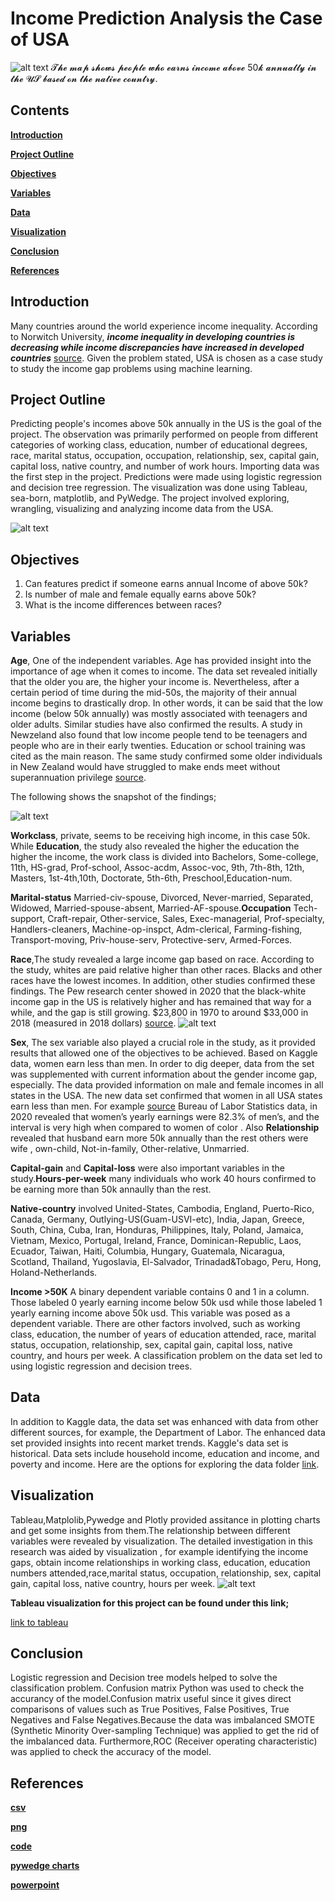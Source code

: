 # Income Prediction Analysis the Case of USA

![alt text](https://github.com/petergeorge649/US-Income-Distribution/blob/main/png/map.png)
    𝓣𝓱𝓮 𝓶𝓪𝓹 𝓼𝓱𝓸𝔀𝓼 𝓹𝓮𝓸𝓹𝓵𝓮 𝔀𝓱𝓸 𝓮𝓪𝓻𝓷𝓼 𝓲𝓷𝓬𝓸𝓶𝓮 𝓪𝓫𝓸𝓿𝓮 50𝓴 𝓪𝓷𝓷𝓾𝓪𝓵𝓵𝔂 𝓲𝓷 𝓽𝓱𝓮 𝓤𝓢 𝓫𝓪𝓼𝓮𝓭 𝓸𝓷 𝓽𝓱𝓮 𝓷𝓪𝓽𝓲𝓿𝓮 𝓬𝓸𝓾𝓷𝓽𝓻𝔂.

## **Contents**

**[Introduction](#introduction)**

**[Project Outline](#project-outline)**

**[Objectives](#objectives)**

**[Variables](#variables)**

**[Data](#data)**

**[Visualization](#visualisation)**

**[Conclusion](#conclusion)**

**[References](#references)**


## Introduction
Many countries around the world experience income inequality. According to Norwitch University, ***income inequality in developing countries is decreasing while income discrepancies have increased in developed countries*** [source](https://online.norwich.edu/academic-programs/resources/global-economic-inequality%E2%80%93and-what-might-be-done-about-it#:~:text=Even%20though%20income%20inequality%20in,%2410%2C000%20USD%20in%20total%20wealth). Given the problem stated, USA is chosen as a case study to study the income gap problems using machine learning.

## Project Outline
Predicting people's incomes above 50k annually in the US is the goal of the project. The observation was primarily performed on people from different categories of working class, education, number of educational degrees, race, marital status, occupation, occupation, relationship, sex, capital gain, capital loss, native country, and number of work hours. Importing data was the first step in the project. Predictions were made using logistic regression and decision tree regression. The visualization was done using Tableau, sea-born, matplotlib, and PyWedge. The project involved exploring, wrangling, visualizing and analyzing income data from the USA.

![alt text](https://github.com/petergeorge649/US-Income-Distribution/blob/main/png/Peter.png)

## Objectives
1. Can features predict if someone earns annual Income of above 50k?
2. Is number of male and female equally earns above 50k?
3. What is the income differences between races?


## Variables

 **Age**, One of the independent variables. Age has provided insight into the importance of age when it comes to income. The data set revealed initially that the older you are, the higher your income is. Nevertheless, after a certain period of time during the mid-50s, the majority of their annual income begins to drastically drop. In other words, it can be said that the low income (below 50k annually) was mostly associated with teenagers and older adults. Similar studies have also confirmed the results. A study in Newzeland also found that low income people tend to be teenagers and people who are in their early twenties. Education or school training was cited as the main reason. The same study confirmed some older individuals in New Zealand would have struggled to make ends meet without superannuation privilege [source](https://teara.govt.nz/en/income-and-wealth-distribution/page-4).
 
 The following shows the snapshot of the findings;
 
![alt text](https://github.com/petergeorge649/US-Income-Distribution/blob/main/png/age..png)

**Workclass**, private, seems to be receiving high income, in this case 50k. While **Education**, the study also revealed the higher the education the higher the income, the work class is divided into Bachelors, Some-college, 11th, HS-grad, Prof-school, Assoc-acdm, Assoc-voc, 9th, 7th-8th, 12th, Masters, 1st-4th,10th, Doctorate, 5th-6th, Preschool,Education-num.


**Marital-status** Married-civ-spouse, Divorced, Never-married, Separated, Widowed, Married-spouse-absent, Married-AF-spouse.**Occupation** Tech-support, Craft-repair, Other-service, Sales, Exec-managerial, Prof-specialty, Handlers-cleaners, Machine-op-inspct, Adm-clerical, Farming-fishing, Transport-moving, Priv-house-serv, Protective-serv, Armed-Forces.

**Race**,The study revealed a large income gap based on race. According to the study, whites are paid relative higher than other races. Blacks and other races have the lowest incomes. In addition, other studies confirmed these findings. The Pew research center showed in 2020 that the black-white income gap in the US is relatively higher and has remained that way for a while, and the gap is still growing. $23,800 in 1970 to around $33,000 in 2018 (measured in 2018 dollars) [source](https://www.pewresearch.org/fact-tank/2020/02/07/6-facts-about-economic-inequality-in-the-u-s/). 
   ![alt text](https://github.com/petergeorge649/US-Income-Distribution/blob/main/png/race.png)

**Sex**, The sex variable also played a crucial role in the study, as it provided results that allowed one of the objectives to be achieved. Based on Kaggle data, women earn less than men. In order to dig deeper, data from the set was supplemented with current information about the gender income gap, especially. The data provided information on male and female incomes in all states in the USA. The new data set confirmed that women in all USA states earn less than men. For example [source](https://blog.dol.gov/2021/03/19/5-facts-about-the-state-of-the-gender-pay-gap#:~:text=Women%20earn%2082%20cents%20for,for%20many%20women%20of%20color) Bureau of Labor Statistics data, in 2020 revealed that women’s yearly earnings were 82.3% of men’s, and the interval is very high when compared to women of color . Also **Relationship** revealed that husband earn more 50k annually than the rest others were wife , own-child, Not-in-family, Other-relative, Unmarried.

**Capital-gain** and **Capital-loss** were also important variables in the study.**Hours-per-week** many individuals who work 40 hours confirmed to be earning more than 50k annaully than the rest.

**Native-country** involved United-States, Cambodia, England, Puerto-Rico, Canada, Germany, Outlying-US(Guam-USVI-etc), India, Japan, Greece, South, China, Cuba, Iran, Honduras, Philippines, Italy, Poland, Jamaica, Vietnam, Mexico, Portugal, Ireland, France, Dominican-Republic, Laos, Ecuador, Taiwan, Haiti, Columbia, Hungary, Guatemala, Nicaragua, Scotland, Thailand, Yugoslavia, El-Salvador, Trinadad&Tobago, Peru, Hong, Holand-Netherlands.

**Income >50K** A binary dependent variable contains 0 and 1 in a column. Those labeled 0 yearly earning income below 50k usd while those labeled 1 yearly earning income above 50k usd. This variable was posed as a dependent variable. There are other factors involved, such as working class, education, the number of years of education attended, race, marital status, occupation, relationship, sex, capital gain, capital loss, native country, and hours per week. A classification problem on the data set led to using logistic regression and decision trees.

## Data
In addition to Kaggle data, the data set was enhanced with data from other different sources, for example, the Department of Labor. The enhanced data set provided insights into recent market trends. Kaggle's data set is historical. Data sets include household income, education and income, and poverty and income. Here are the options for exploring the data folder [link](https://github.com/petergeorge649/US-Income-Distribution/tree/main/csv). 

## Visualization
Tableau,Matplolib,Pywedge and Plotly provided assitance in plotting charts and get some insights from them.The relationship between different variables were revealed by visualization. The detailed investigation in this research was aided by visualization , for example identifying the income gaps, obtain income relationships in working class, education, education numbers attended,race,marital status, occupation, relationship, sex, capital gain, capital loss, native country, hours per week. 
![alt text](https://github.com/petergeorge649/US-Income-Distribution/blob/main/png/right%20dashboard.png)

**Tableau visualization for this project can be found under this link;**

[link to tableau](https://public.tableau.com/profile/peter.george.ngugulu#!/vizhome/Income_16213356544040/Dashboard1)

## Conclusion
Logistic regression and Decision tree models helped to solve the classification problem. Confusion matrix Python was used to check the accurancy of the model.Confusion matrix useful since it gives direct comparisons of values such as True Positives, False Positives, True Negatives and False Negatives.Because the data was imbalanced SMOTE (Synthetic Minority Over-sampling Technique) was applied to get the rid of the imbalanced data. Furthermore,ROC (Receiver operating characteristic) was applied to check the accuracy of the model. 

## References

**[csv](https://github.com/petergeorge649/US-Income-Distribution/tree/main/csv)**

**[png](https://github.com/petergeorge649/US-Income-Distribution/tree/main/png)**

**[code](https://github.com/petergeorge649/US-Income-Distribution/tree/main/code)**

**[pywedge charts](https://github.com/petergeorge649/US-Income-Distribution/tree/main/pywedge%20charts)**

**[powerpoint](https://github.com/petergeorge649/US-Income-Prediction/tree/main/Powerpoint)**



